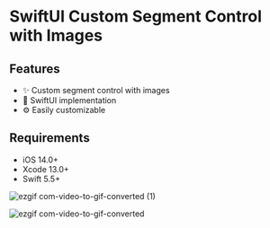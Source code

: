 # SwiftUI Custom Segment Control with Images

## Features

- ✨ Custom segment control with images
- 🚀 SwiftUI implementation
- ⚙️ Easily customizable

## Requirements

- iOS 14.0+
- Xcode 13.0+
- Swift 5.5+





![ezgif com-video-to-gif-converted (1)](https://github.com/madhurirathaur/SegmentWithImage-SwiftUI/assets/832029/eec09027-e35f-4144-97c3-7c31ce74ff59)


![ezgif com-video-to-gif-converted](https://github.com/madhurirathaur/SegmentWithImage-SwiftUI/assets/832029/1cba4f60-f53c-4be1-8a61-ed8d74121751)
